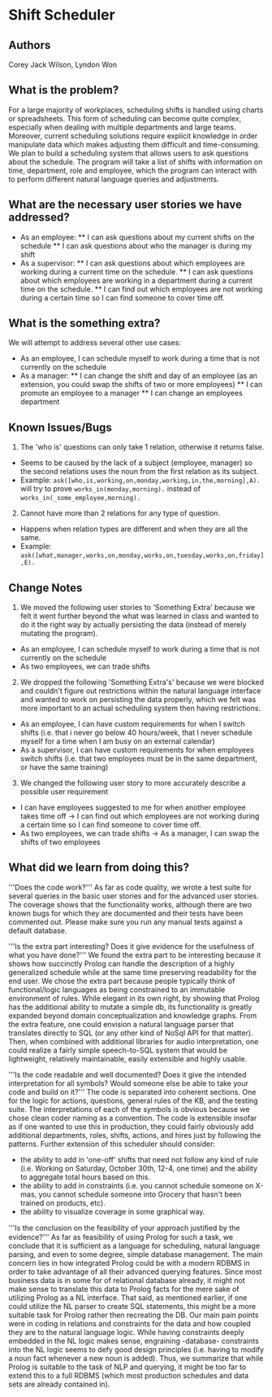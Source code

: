 # Shift Scheduler
## Authors 
Corey Jack Wilson, Lyndon Won

## What is the problem? 
For a large majority of workplaces, scheduling shifts is handled using charts or spreadsheets. This form of scheduling can become quite complex, especially when dealing with multiple departments and  large teams. Moreover, current scheduling solutions require explicit knowledge in order manipulate data which makes adjusting them difficult and time-consuming. We plan to build a scheduling system that allows users to ask questions about the schedule. The program will take a list of shifts with information on time, department, role and employee, which the program can interact with to perform different natural language queries and adjustments.

## What are the necessary user stories we have addressed?
* As an employee:
** I can ask questions about my current shifts on the schedule
** I can ask questions about who the manager is during my shift
* As a supervisor:
** I can ask questions about which employees are working during a current time on the schedule.
** I can ask questions about which employees are working in a department during a current time on the schedule.
** I can find out which employees are not working during a certain time so I can find someone to cover time off.

## What is the something extra? 
We will attempt to address several other use cases:
* As an employee, I can schedule myself to work during a time that is not currently on the schedule
* As a manager:
** I can change the shift and day of an employee (as an extension, you could swap the shifts of two or more employees)
** I can promote an employee to a manager
** I can change an employees department

## Known Issues/Bugs
1. The 'who is' questions can only take 1 relation, otherwise it returns false.
* Seems to be caused by the lack of a subject (employee, manager) so the second relations uses the noun from the first relation as its subject.
* Example: <code>ask([who,is,working,on,monday,working,in,the,morning],A).</code> will try to prove <code>works_in(monday,morning).</code> instead of <code>works_in(_some_employee,morning).</code>
2. Cannot have more than 2 relations for any type of question.
* Happens when relation types are different and when they are all the same.
* Example: <code>ask([what,manager,works,on,monday,works,on,tuesday,works,on,friday],E).</code>

## Change Notes
1. We moved the following user stories to 'Something Extra' because we felt it went further beyond the what was learned in class and wanted to do it the right way by actually persisting the data (instead of merely mutating the program).
* As an employee, I can schedule myself to work during a time that is not currently on the schedule
* As two employees, we can trade shifts
2. We dropped the following 'Something Extra's' because we were blocked and couldn't figure out restrictions within the natural language interface and wanted to work on persisting the data properly, which we felt was more important to an actual scheduling system then having restrictions.
* As an employee, I can have custom requirements for when I switch shifts (i.e. that i never go below 40 hours/week, that I never schedule myself for a time when I am busy on an external calendar)
* As a supervisor, I can have custom requirements for when employees switch shifts (i.e. that two employees must be in the same department, or have the same training)
3. We changed the following user story to more accurately describe a possible user requirement
* I can have employees suggested to me for when another employee takes time off -> I can find out which employees are not working during a certain time so I can find someone to cover time off.
* As two employees, we can trade shifts -> As a manager, I can swap the shifts of two employees

## What did we learn from doing this?
'''Does the code work?'''
As far as code quality, we wrote a test suite for several queries in the basic user stories and for the advanced user stories. The coverage shows that the functionality works, although there are two known bugs for which they are documented and their tests have been commented out. Please make sure you run any manual tests against a default database.

'''Is the extra part interesting? Does it give evidence for the usefulness of what you have done?'''
We found the extra part to be interesting because it shows how succinctly Prolog can handle the description of a highly generalized schedule while at the same time preserving readability for the end user. We chose the extra part because people typically think of functional/logic languages as being constrained to an immutable environment of rules. While elegant in its own right, by showing that Prolog has the additional ability to mutate a simple db, its functionality is greatly expanded beyond domain conceptualization and knowledge graphs. From the extra feature, one could envision a natural language parser that translates directly to SQL (or any other kind of NoSql API for that matter). Then, when combined with additional libraries for audio interpretation, one could realize a fairly simple speech-to-SQL system that would be lightweight, relatively maintainable, easily extensible and highly usable.

'''Is the code readable and well documented? Does it give the intended interpretation for all symbols? Would someone else be able to take your code and build on it?'''
The code is separated into coherent sections. One for the logic for actions, questions, general rules of the KB, and the testing suite.
The interpretations of each of the symbols is obvious because we chose clean coder naming as a convention.
The code is extensible insofar as if one wanted to use this in production, they could fairly obviously add additional departments, roles, shifts, actions, and hires just by following the patterns.
Further extension of this scheduler should consider:
* the ability to add in 'one-off' shifts that need not follow any kind of rule (i.e. Working on Saturday, October 30th, 12-4, one time) and the ability to aggregate total hours based on this.
* the ability to add in constraints (i.e. you cannot schedule someone on X-mas, you cannot schedule someone into Grocery that hasn't been trained on products, etc).
* the ability to visualize coverage in some graphical way.

'''Is the conclusion on the feasibility of your approach justiﬁed by the evidence?'''
As far as feasibility of using Prolog for such a task, we conclude that it is sufficient as a language for scheduling, natural language parsing, and even to some degree, simple database management. The main concern lies in how integrated Prolog could be with a modern RDBMS in order to take advantage of all their advanced querying features. Since most business data is in some for of relational database already, it might not make sense to translate this data to Prolog facts for the mere sake of utilizing Prolog as a NL interface. That said, as mentioned earlier, if one could utilize the NL parser to create SQL statements, this might be a more suitable task for Prolog rather then recreating the DB. Our main pain points were in coding in relations and constraints for the data and how coupled they are to the natural language logic. While having constraints deeply embedded in the NL logic makes sense, engraining -database- constraints into the NL logic seems to defy good design principles (i.e. having to modify a noun fact whenever a new noun is added). Thus, we summarize that while Prolog is suitable to the task of NLP and querying, it might be too far to extend this to a full RDBMS (which most production schedules and data sets are already contained in).
